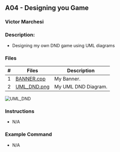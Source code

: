## A04 - Designing you Game
### Victor Marchesi
### Description:
- Designing my own DND game using UML diagrams

### Files
|   #   | Files    | Description                      |
| :---: | -------- | -------------------------------- |
|   1   | [BANNER.cpp](./BANNER.cpp) | My Banner. |
|   2   | [UML_DND.png](./UML_DND.png) | My UML DND Diagram. |

![UML_DND](https://user-images.githubusercontent.com/91359207/236104684-f5e15852-26fb-47cf-b091-6b9a23557a30.png)

### Instructions
- N/A

### Example Command

- N/A
